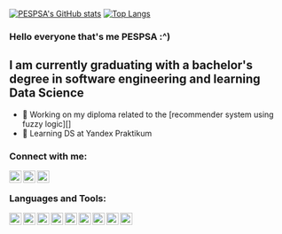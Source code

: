<!--
**PESPSA/PESPSA** is a ✨ _special_ ✨ repository because its `README.md` (this file) appears on your GitHub profile.

Here are some ideas to get you started:

- 🔭 I’m currently working on ...
- 🌱 I’m currently learning ...
- 👯 I’m looking to collaborate on ...
- 🤔 I’m looking for help with ...
- 💬 Ask me about ...
- 📫 How to reach me: ...
- 😄 Pronouns: ...
- ⚡ Fun fact: ...
-->

[![PESPSA's GitHub stats](https://github-readme-stats.vercel.app/api?username=PESPSA&show_icons=true&theme=cobalt)](https://github.com/anuraghazra/github-readme-stats)
[![Top Langs](https://github-readme-stats.vercel.app/api/top-langs/?username=PESPSA&layout=compact)](https://github.com/anuraghazra/github-readme-stats)

### Hello everyone that's me PESPSA :^)

## I am currently graduating with a bachelor's degree in software engineering and learning Data Science
- 🔭 Working on my diploma related to the [recommender system using fuzzy logic][]
- 🌱 Learning DS at Yandex Praktikum

### Connect with me:

[<img align="left" alt="Telegram" width="22px" src="https://img.icons8.com/color/48/000000/telegram-app--v1.png" />][Telegram]
[<img align="left" alt="VK" width="22px" src="https://img.icons8.com/color/25/000000/vk-circled.png" />][VK]
[<img align="left" alt="LinkedIn" width="22px" src="https://img.icons8.com/external-justicon-flat-justicon/48/000000/external-linkedin-social-media-justicon-flat-justicon.png" />][LinkedIn]

<br />

### Languages and Tools:

<img align="left" width="22px" src="https://img.icons8.com/color/48/000000/python--v1.png"/>
<img align="left" width="22px" src="https://img.icons8.com/fluency/48/000000/jupyter.png"/>
<img align="left" width="22px" src="https://img.icons8.com/color/48/000000/postgreesql.png"/>
<img align="left" width="22px" src="https://img.icons8.com/external-outline-juicy-fish/48/000000/external-sql-coding-and-development-outline-outline-juicy-fish.png"/>
<img align="left" width="22px" src="https://img.icons8.com/color/48/000000/c-sharp-logo.png"/>
<img align="left" width="22px" src="https://img.icons8.com/color/48/000000/git.png"/>
<img align="left" width="22px" src="https://img.icons8.com/material-outlined/48/000000/github.png"/>
<img align="left" width="22px" src="https://img.icons8.com/external-tal-revivo-shadow-tal-revivo/48/000000/external-html-5-is-a-software-solution-stack-that-defines-the-properties-and-behaviors-of-web-page-logo-shadow-tal-revivo.png"/>
<img align="left" width="22px" src="https://img.icons8.com/color/48/000000/css3.png"/>

[Telegram]:https://t.me/psapsa
[VK]:https://vk.com/yadadaya
[LinkedIn]:https://www.linkedin.com/in/андрей-чалый-897672216/
